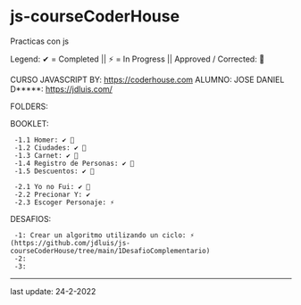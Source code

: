 # js-courseCoderHouse
 Practicas con js
 
 Legend: ✔ = Completed  || ⚡ = In Progress || Approved / Corrected: 💪
 
 CURSO JAVASCRIPT BY: https://coderhouse.com
 ALUMNO: JOSE DANIEL D*****: https://jdluis.com/
 
 FOLDERS:
 
  BOOKLET: 
  
     -1.1 Homer: ✔ 💪
     -1.2 Ciudades: ✔ 💪
     -1.3 Carnet: ✔ 💪
     -1.4 Registro de Personas: ✔ 💪
     -1.5 Descuentos: ✔ 💪
     
     -2.1 Yo no Fui: ✔ 💪
     -2.2 Precionar Y: ✔ 
     -2.3 Escoger Personaje: ⚡


  DESAFIOS:
   
     -1: Crear un algoritmo utilizando un ciclo: ⚡ (https://github.com/jdluis/js-courseCoderHouse/tree/main/1DesafioComplementario)
     -2:
     -3:
     
  ***************************************************************************************
   
   last update: 24-2-2022
   
